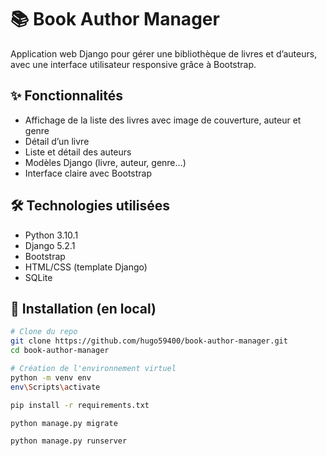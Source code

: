 # 📚 Book Author Manager

Application web Django pour gérer une bibliothèque de livres et d’auteurs, avec une interface utilisateur responsive grâce à Bootstrap.

## ✨ Fonctionnalités

- Affichage de la liste des livres avec image de couverture, auteur et genre
- Détail d’un livre
- Liste et détail des auteurs
- Modèles Django (livre, auteur, genre…)
- Interface claire avec Bootstrap 

## 🛠️ Technologies utilisées

- Python 3.10.1
- Django 5.2.1
- Bootstrap 
- HTML/CSS (template Django)
- SQLite

## 🚀 Installation (en local)

```bash
# Clone du repo
git clone https://github.com/hugo59400/book-author-manager.git
cd book-author-manager

# Création de l'environnement virtuel
python -m venv env
env\Scripts\activate

pip install -r requirements.txt

python manage.py migrate

python manage.py runserver
